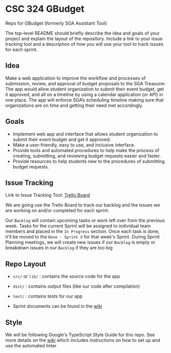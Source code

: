 # CSC 324 GBudget

Repo for GBudget (formerly SGA Assistant Tool)

The top-level README should briefly describe the idea and goals of your project and explain the layout of the repository. Include a link to your issue tracking tool and a description of how you will use your tool to track issues for each sprint.

## Idea

Make a web application to improve the workflow and processes of submission, review, and approval of budget proposals to the SGA Treasurer. The app would allow student organization to submit their event budget, get it approved, and all on a timeline by using a calendar application (or API) in one place. The app will enforce SGA’s scheduling timeline making sure that organizations are on time and getting their need met accordingly.

## Goals

- Implement web app and interface that allows student organization to submit their event budget and get it approved.
- Make a user-friendly, easy to use, and inclusive interface.
- Provide tools and automated procedures to help make the process of creating, submitting, and reviewing budget requests easier and faster.
- Provide resources to help students new to the procedures of submitting budget requests.

## Issue Tracking

Link to Issue Tracking Tool: [Trello Board](https://trello.com/invite/b/hfm58bcT/ATTI6cf82e3a6ed83c2febcd910d11c8363a47A90D48/issue-board)

We are going use the Trello Board to track our backlog and the issues we are working on and/or completed for each sprint.

Our `Backlog` will contain upcoming tasks or work left over from the previous week. Tasks for the current Sprint will be assigned to individual team members and placed in the `In Progress` section. Once each task is done, it'll be moved to the `Done - Sprint X` for that week's Sprint. During Sprint Planning meetings, we will create new issues if our `Backlog` is empty or breakdown issues in our `Backlog` if they are too big

## Repo Layout

- `src/` or `lib/` : contains the source code for the app
- `dist/` : contains output files (like our code after compilation)
- `test/` : contains tests for our app

- Sprint documents can be found in the [wiki](https://github.com/csc-324-sga-assisting-tool/csc-324-sga-assisting-tool/wiki)

## Style

We will be following Google's TypeScript Style Guide for this repo. See more details on the [wiki](https://github.com/csc-324-sga-assisting-tool/csc-324-sga-assisting-tool/wiki) which includes instructions on how to set up and use the automated linter
